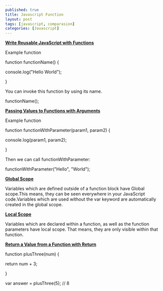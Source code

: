 ```yaml
---
published: true
title: Javascript Function
layout: post
tags: [javascript, comparasion]
categories: [Javascript]
---
```

<b><u>Write Reusable JavaScript with Functions</u></b>

Example function 

function functionName() {

  console.log("Hello World");

}

You can invoke this function by using its name.

functionName();

<b><u>Passing Values to Functions with Arguments</u></b>

Example function

function functionWithParameter(param1, param2) {

  console.log(param1, param2);

}

Then we can call functionWithParameter:

functionWithParameter("Hello", "World");

<b><u>Global Scope</u></b>

Variables which are defined outside of a function block have Global scope.This means, they can be seen everywhere in your JavaScript code.Variables which are used without the var keyword are automatically created in the global scope. 

<b><u>Local Scope</u></b>

Variables which are declared within a function, as well as the function parameters have local scope. That means, they are only visible within that function.

<b><u>Return a Value from a Function with Return</u></b>

function plusThree(num) {

  return num + 3;

}

var answer = plusThree(5); // 8